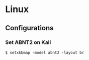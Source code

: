 # Linux

## Configurations

### Set ABNT2 on Kali
```ShellScript
$ setxkbmap -model abnt2 -layout br
```
